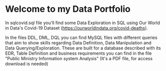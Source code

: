 # Welcome to my Data Portfolio

In sqlcovid.sql file you'll find some Data Exploration in SQL using Our World in Data's Covid-19 Dataset (https://ourworldindata.org/covid-deaths).

In the files DDL, DML, DQL you can find MySQL files with different queries that aim to show skills regarding Data Definition, Data Manipulation and Data Querying/Exploration. These are built for a database described with its EDR, Table Definition and business requirements you can find in the file "Public Ministry Information system Analysis" (It's a PDF file, for access download is needed)
